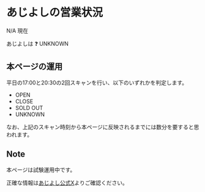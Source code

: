 # あじよしの営業状況

<!--DATE_START-->N/A<!--DATE_END--> 現在

あじよしは <!--RESULT_START-->❓ UNKNOWN<!--RESULT_END-->

## 本ページの運用

平日の17:00と20:30の2回スキャンを行い、以下のいずれかを判定します。

- OPEN
- CLOSE
- SOLD OUT
- UNKNOWN
  
なお、上記のスキャン時刻から本ページに反映されるまでには数分を要すると思われます。

## Note

本ページは試験運用中です。

正確な情報は[あじよし公式X](https://x.com/ajiyoshiver2)よりご確認ください。
